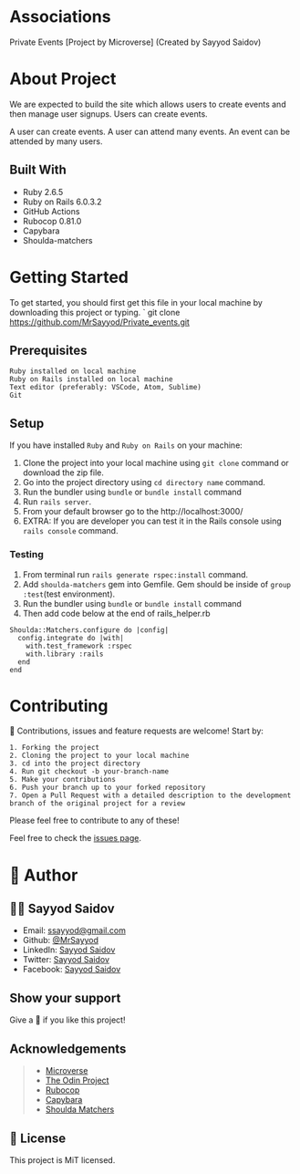 # Associations
Private Events [Project by Microverse] (Created by Sayyod Saidov)

# About Project
We are expected to build the site which allows users to create events and then manage user signups. Users can create events.

A user can create events. A user can attend many events. An event can be attended by many users.

## Built With

- Ruby 2.6.5
- Ruby on Rails 6.0.3.2
- GitHub Actions
- Rubocop 0.81.0
- Capybara
- Shoulda-matchers


# Getting Started

To get started, you should first get this file in your local machine by downloading this project or typing.
`
git clone https://github.com/MrSayyod/Private_events.git

## Prerequisites
    Ruby installed on local machine
    Ruby on Rails installed on local machine
    Text editor (preferably: VSCode, Atom, Sublime)
    Git

## Setup
   If you have installed `Ruby` and `Ruby on Rails` on your machine:
   1. Clone the project into your local machine using `git clone` command or download the zip file.
   2. Go into the project directory using `cd directory name` command.
   3. Run the bundler using `bundle` or `bundle install` command
   4. Run `rails server`.
   5. From your default browser go to the http://localhost:3000/
   6. EXTRA: If you are developer you can test it in the Rails console using `rails console` command.

   ### Testing
   1. From terminal run `rails generate rspec:install` command.
   2. Add `shoulda-matchers` gem into Gemfile. Gem should be inside of `group :test`(test environment).
   3. Run the bundler using `bundle` or `bundle install` command
   4. Then add code below at the end of rails_helper.rb

    Shoulda::Matchers.configure do |config|
      config.integrate do |with|
        with.test_framework :rspec
        with.library :rails
      end
    end
 

# Contributing

:handshake: Contributions, issues and feature requests are welcome! 
Start by:

    1. Forking the project
    2. Cloning the project to your local machine
    3. cd into the project directory
    4. Run git checkout -b your-branch-name
    5. Make your contributions
    6. Push your branch up to your forked repository
    7. Open a Pull Request with a detailed description to the development branch of the original project for a review

Please feel free to contribute to any of these!

Feel free to check the [issues page](https://github.com/MrSayyod/Private_events/issues).

# 👤 Author

## :man_technologist: Sayyod Saidov

- Email: ssayyod@gmail.com
- Github: [@MrSayyod](https://github.com/MrSayyod) 
- LinkedIn:  [Sayyod Saidov](https://www.linkedin.com/in/sayyod-saidov-507b0818b)
- Twitter: [Sayyod Saidov](https://twitter.com/sayyodsaidov)
- Facebook: [Sayyod Saidov](https://www.facebook.com/sayyod)

## Show your support
Give a :star2: if you like this project!

## Acknowledgements

> - [Microverse](https://www.microverse.org/)
> - [The Odin Project](https://www.theodinproject.com/home)
> - [Rubocop](https://docs.rubocop.org/en/stable/)
> - [Capybara](https://github.com/teamcapybara/capybara)
> - [Shoulda Matchers](https://github.com/thoughtbot/shoulda-matchers)

## 📝 License
This project is MiT licensed.

